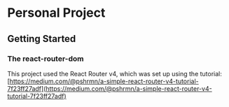 # Personal Project

## Getting Started

### The react-router-dom
This project used the React Router v4, which was set up using the tutorial: [https://medium.com/@pshrmn/a-simple-react-router-v4-tutorial-7f23ff27adf](https://medium.com/@pshrmn/a-simple-react-router-v4-tutorial-7f23ff27adf)
